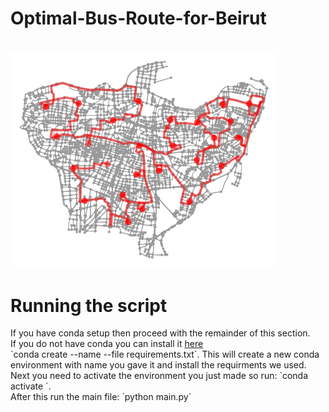 <h1>Optimal-Bus-Route-for-Beirut</h1>
<h1> <img src="ants.png"> </h1>
<h1> Running the script</h1>
If you have conda setup then proceed with the remainder of this section.
<br />
If you do not have conda you can install it <a href = "https://docs.conda.io/projects/conda/en/latest/user-guide/install/">here</a>
<br />
`conda create --name <env> --file requirements.txt`.  
This will create a new conda environment with name you gave it and install the requirments we used.
<br />
Next you need to activate the environment you just made so run: `conda activate <name>`.
<br />
After this run the main file: `python main.py`
